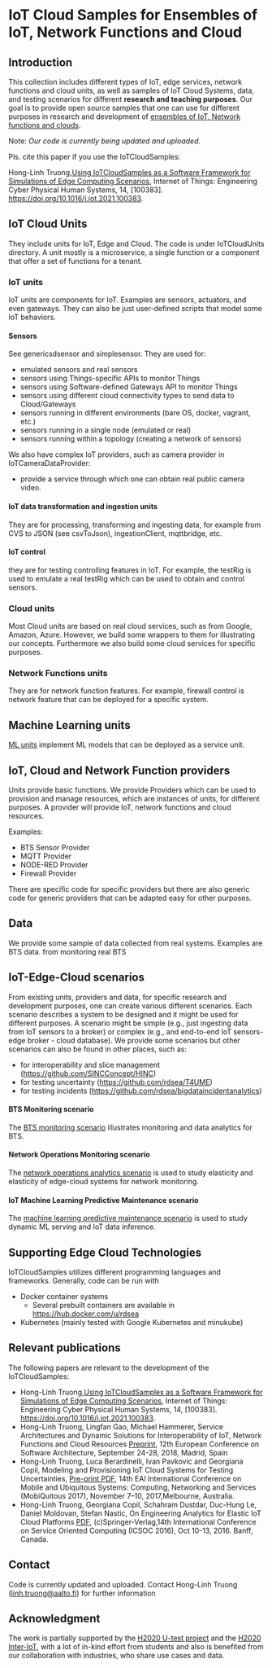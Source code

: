 
# IoT Cloud Samples for Ensembles of IoT, Network Functions and Cloud

## Introduction
This collection includes different types of IoT, edge services, network functions and cloud units, as well as samples of IoT Cloud Systems, data, and testing scenarios for different **research and teaching purposes**. Our goal  is to provide open source samples that one can use for different purposes in research and development of [ensembles of IoT, Network functions and clouds](https://link.springer.com/article/10.1007/s11761-018-0228-2).

Note: *Our code is currently being updated and uploaded.*

Pls. cite this paper if you use the IoTCloudSamples:

Hong-Linh Truong,[Using IoTCloudSamples as a Software Framework for Simulations of Edge Computing Scenarios](https://research.aalto.fi/files/61274956/Truong_Using.1_s2.0_S2542660521000275_main.pdf), Internet of Things: Engineering Cyber Physical Human Systems, 14, [100383]. https://doi.org/10.1016/j.iot.2021.100383.


## IoT Cloud Units

They include units for IoT, Edge and Cloud. The code is under IoTCloudUnits directory. A unit mostly is a microservice, a single function or a component that offer a set of functions for a tenant.

### IoT units
IoT units are components for IoT. Examples are sensors, actuators, and even gateways. They can also be just user-defined scripts that model some IoT behaviors.


#### Sensors

See genericsdsensor  and simplesensor. They are used for:

- emulated sensors and real sensors
- sensors using Things-specific APIs to monitor Things
- sensors using Software-defined Gateways API to monitor Things
- sensors using different cloud connectivity types to send data to Cloud/Gateways
- sensors running in different environments (bare OS, docker, vagrant, etc.)
- sensors running in a single node (emulated or real)
- sensors running within a topology (creating a network of sensors)

We also have complex IoT providers, such as camera provider in IoTCameraDataProvider:

- provide a service through which one can obtain real public camera video.

#### IoT data transformation and ingestion units

They are for processing, transforming and ingesting data,
for example from CVS to JSON (see csvToJson), ingestionClient, mqttbridge, etc.

#### IoT control

they are for testing controlling features in IoT. For example, the testRig is used to emulate a real testRig which can be used to obtain and control sensors.

### Cloud units

Most Cloud units are based on real cloud services, such as from Google, Amazon, Azure. However, we build some wrappers to them for illustrating our concepts. Furthermore we also build some cloud services for specific purposes.

### Network Functions units

They are for network function features. For example, firewall control is network feature that can be deployed for a specific system.

## Machine Learning units

[ML units](MLUnits/README.md) implement ML models that can be deployed as a service unit.

## IoT, Cloud and Network Function providers

Units provide basic functions. We provide Providers which can be used to provision and manage resources, which are instances of units, for different purposes. A provider will provide IoT, network functions and cloud resources.

Examples:
- BTS Sensor Provider
- MQTT Provider
- NODE-RED Provider
- Firewall Provider

There are specific code for specific providers but there are also generic code for generic providers that can be adapted easy for other purposes.

## Data
We provide some sample of data collected from real systems. Examples are BTS data. from monitoring real BTS

## IoT-Edge-Cloud scenarios

From existing units, providers and data, for specific research and development purposes, one can create various different scenarios. Each scenario describes a system to be designed and it might be used for different purposes. A scenario might be simple (e.g., just ingesting data from IoT sensors to a broker) or complex (e.g., and end-to-end IoT sensors-edge broker - cloud database). We provide some scenarios but other scenarios can also be found in other places, such as:

- for interoperability and slice management (https://github.com/SINCConcept/HINC)
- for testing uncertainty (https://github.com/rdsea/T4UME)
- for testing incidents (https://github.com/rdsea/bigdataincidentanalytics)

#### BTS Monitoring scenario
The [BTS monitoring scenario](scenarios/simpleBTSEdgeCloudIngestion) illustrates monitoring and data analytics for BTS.

#### Network Operations Monitoring scenario

The [network operations analytics scenario](scenarios/netops) is used to study elasticity and elasticity of edge-cloud systems for network monitoring.

#### IoT Machine Learning Predictive Maintenance scenario

The [machine learning predictive maintenance scenario](scenarios/IoTMLPredictiveMaintenance) is used to study dynamic ML serving and IoT data inference. 

## Supporting Edge Cloud Technologies
IoTCloudSamples utilizes different programming languages and frameworks. Generally, code can be run with
* Docker container systems
  - Several prebuilt containers are available in https://hub.docker.com/u/rdsea
* Kubernetes (mainly tested with Google Kubernetes and minukube)

## Relevant publications

The following papers are relevant to the development of the IoTCloudSamples:
- Hong-Linh Truong,[Using IoTCloudSamples as a Software Framework for Simulations of Edge Computing Scenarios](https://research.aalto.fi/files/61274956/Truong_Using.1_s2.0_S2542660521000275_main.pdf), Internet of Things: Engineering Cyber Physical Human Systems, 14, [100383]. https://doi.org/10.1016/j.iot.2021.100383.
- Hong-Linh Truong, Lingfan Gao, Michael Hammerer, Service Architectures and Dynamic Solutions for Interoperability of IoT, Network Functions and Cloud Resources [Preprint](https://bit.ly/2LEYoIz), 12th European Conference on Software Architecture, September 24-28, 2018, Madrid, Spain
- Hong-Linh Truong, Luca Berardinelli, Ivan Pavkovic and Georgiana Copil, Modeling and Provisioning IoT Cloud Systems for Testing Uncertainties, [Pre-print PDF](https://users.aalto.fi/~truongh4/publications/2017/truong-mobiquitous2017.pdf), 14th EAI International Conference on Mobile and Ubiquitous Systems: Computing, Networking and Services (MobiQuitous 2017), November 7–10, 2017,Melbourne, Australia.
- Hong-Linh Truong, Georgiana Copil, Schahram Dustdar, Duc-Hung Le, Daniel Moldovan, Stefan Nastic, On Engineering Analytics for Elastic IoT Cloud Platforms [PDF](https://users.aalto.fi/~truongh4/publications/2016/truong-icsoc2016.pdf), (c)Springer-Verlag,14th International Conference on Service Oriented Computing (ICSOC 2016), Oct 10-13, 2016. Banff, Canada.

## Contact
Code is currently updated and uploaded.
Contact Hong-Linh Truong (linh.truong@aalto.fi) for further information

## Acknowledgment

The work is partially supported by the [H2020 U-test project](http://www.u-test.eu) and the [H2020 Inter-IoT](http://www.inter-iot-project.eu/), with a lot of in-kind effort from students and also is benefited from our collaboration with industries, who share use cases and data.

